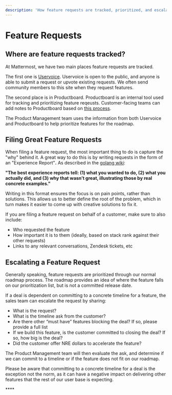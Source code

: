 ```yaml
---
description: 'How feature requests are tracked, prioritized, and escalated.'
---
```


# Feature Requests

## **Where are feature requests tracked?** 

At Mattermost, we have two main places feature requests are tracked. 

The first one is [Uservoice](https://mattermost.uservoice.com/forums/306457-general). Uservoice is open to the public, and anyone is able to submit a request or upvote existing requests. We often send community members to this site when they request features. 

The second place is in Productboard. Productboard is an internal tool used for tracking and prioritizing feature reqeusts. Customer-facing teams can add notes to Productboard based on [this process](https://handbook.mattermost.com/operations/research-and-development/product/how-to-guides-for-product/how-to-use-productboard#2-day-in-the-life-of-a-customer-support-manager-customer-success-manager-or-solution-architect).

The Product Management team uses the information from both Uservoice and Productboard to help prioritize features for the roadmap. 

## **Filing Great Feature Requests**

When filing a feature request, the most important thing to do is capture the "why" behind it. A great way to do this is by writing requests in the form of an "Experience Report"**.** As described in the [golang wiki](https://github.com/golang/go/wiki/ExperienceReports):   
  
**"The best experience reports tell: \(1\) what you wanted to do, \(2\) what you actually did, and \(3\) why that wasn’t great, illustrating those by real concrete examples."**

Writing in this format ensures the focus is on pain points, rather than solutions. This allows us to better define the root of the problem, which in turn makes it easier to come up with creative solutions to fix it. 

If you are filing a feature request on behalf of a customer, make sure to also include: 

* Who requested the feature 
* How important it is to them \(ideally, based on stack rank against their other requests\) 
* Links to any relevant conversations, Zendesk tickets, etc

## **Escalating a Feature Request**

Generally speaking, feature requests are prioritized through our normal roadmap process. The roadmap provides an idea of where the feature falls on our prioritization list, but is not a committed release date. 

If a deal is dependent on committing to a concrete timeline for a feature, the sales team can escalate the request by sharing: 

* What is the request? 
* What is the timeline ask from the customer?
* Are there other “must have” features blocking the deal? If so, please provide a full list
* If we build this feature, is the customer committed to closing the deal? If so, how big is the deal? 
* Did the customer offer NRE dollars to accelerate the feature?

The Product Management team will then evaluate the ask, and determine if we can commit to a timeline or if the feature does not fit on our roadmap. 

Please be aware that committing to a concrete timeline for a deal is the exception not the norm, as it can have a negative impact on delivering other features that the rest of our user base is expecting. 

\*\*\*\*

  
  




